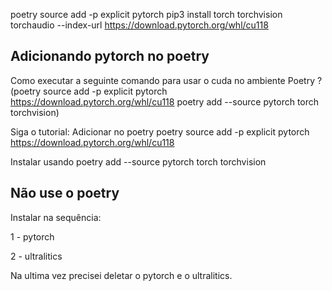 poetry source add -p explicit pytorch pip3 install torch torchvision torchaudio --index-url https://download.pytorch.org/whl/cu118

## Adicionando pytorch no poetry 

Como executar a seguinte comando para usar o cuda no ambiente Poetry ? (poetry source add -p explicit pytorch https://download.pytorch.org/whl/cu118
poetry add --source pytorch torch torchvision)

Siga o tutorial:
Adicionar no poetry
poetry source add -p explicit pytorch https://download.pytorch.org/whl/cu118

Instalar usando
poetry add --source pytorch torch torchvision


## Não use o poetry 

Instalar na sequência:

1 - pytorch

2 - ultralitics

Na ultima vez precisei deletar o pytorch e o ultralitics.
